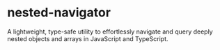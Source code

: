 # nested-navigator
A lightweight, type-safe utility to effortlessly navigate and query deeply nested objects and arrays in JavaScript and TypeScript.
